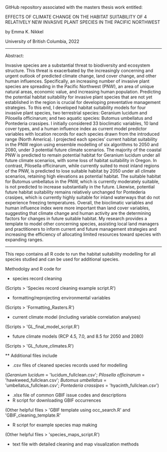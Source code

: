 GitHub repository associated with the masters thesis work entitled:

EFFECTS OF CLIMATE CHANGE ON THE HABITAT SUITABILITY OF 4 RELATIVELY NEW INVASIVE PLANT SPECIES IN THE PACIFIC NORTHWEST

by Emma K. Nikkel

University of British Columbia, 2022

***
Abstract:

Invasive species are a substantial threat to biodiversity and ecosystem structure. This threat is exacerbated by the increasingly concerning and urgent outlook of predicted climate change, land cover change, and other human influences. Specifically, an increasing number of invasive plant species are spreading in the Pacific Northwest (PNW), an area of unique natural areas, economic value, and increasing human population. Predicting the potential habitat suitability for invasive plant species that are not yet established in the region is crucial for developing preventative management strategies. To this end, I developed habitat suitability models for four invasive plant species, two terrestrial species: Geranium lucidum and Pilosella officinarum; and two aquatic species: Butomus umbellatus and Pontederia crassipes. I initially considered 33 bioclimatic variables, 10 land cover types, and a human influence index as current model predictor variables with location records for each species drawn from the introduced range (North America). I projected each species’ current habitat suitability in the PNW region using ensemble modelling of six algorithms to 2050 and 2080, under 3 potential future climate scenarios. The majority of the coastal PNW is predicted to remain potential habitat for Geranium lucidum under all future climate scenarios, with some loss of habitat suitability in Oregon. In contrast, Pilosella officinarum, while currently suited to most inland regions of the PNW, is predicted to lose suitable habitat by 2050 under all climate scenarios, retaining high elevations as potential habitat. The suitable habitat for Butomus umbellatus in the PNW, which is currently moderately suitable, is not predicted to increase substantially in the future. Likewise, potential future habitat suitability remains relatively unchanged for Pontederia crasipes, which is currently highly suitable for inland waterways that do not experience freezing temperatures. Overall, the bioclimatic variables and human influence index were more important than land cover variables, suggesting that climate change and human activity are the determining factors for changes in future suitable habitat. My research provides a template to model other concerning species, assisting local land managers and practitioners to inform current and future management strategies and increasing the efficiency of allocating limited resources toward species with expanding ranges.

***


This repo contains all R code to run the habitat suitability modelling for all species studied and can be used for additional species.

Methodolgy and R code for

  - species record cleaning 
  
  (Scripts > 'Species record cleaning example script.R')
  - formatting/reprojecting environmental variables

  (Scripts > 'Formatting_Rasters.R')
  - current climate model (including variable correlation analyses)

  (Scripts > 'GL_final_model_script.R')
  - future climate models (RCP 4.5, 7.0, and 8.5 for 2050 and 2080)

  (Scripts > 'GL_future_climates.R')

**
Additional files include

  - .csv files of cleaned species records used for modelling 
  
  (_Geranium lucidum_ = 'lucidum_fullclean.csv'; _Pilosella officinarum_ = 'hawkweed_fullclean.csv'; _Butomus umbellatus_ = 'umbellatus_fullclean.csv'; _Pontederia crassipes_ = 'hyacinth_fullclean.csv')
  - .xlsx file of common GBIF issue codes and descriptions
  - R script for downloading GBIF occurrences

  (Other helpful files > 'GBIF template using occ_search.R' and 'GBIF_cleaning_template.R'
  - R script for example species map making

  (Other helpful files > 'species_maps_script.R')
  - text file with detailed cleaning and map visualization methods
